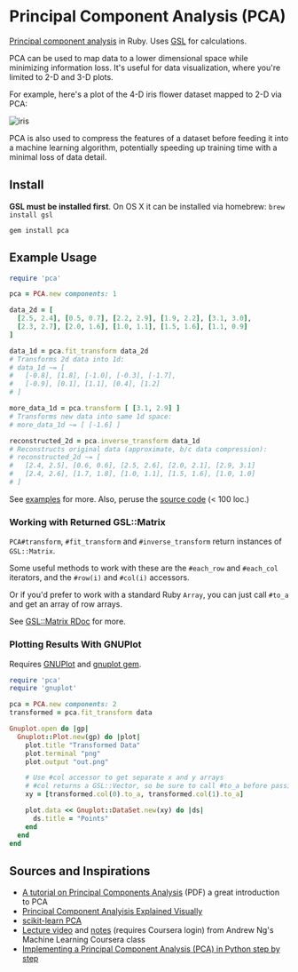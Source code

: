 # Principal Component Analysis (PCA)

[Principal component analysis](http://setosa.io/ev/principal-component-analysis/) in Ruby. Uses [GSL](http://www.gnu.org/software/gsl/) for calculations.

PCA can be used to map data to a lower dimensional space while minimizing information loss. 
It's useful for data visualization, where you're limited to 2-D and 3-D plots.

For example, here's a plot of the 4-D iris flower dataset mapped to 2-D via PCA:

![iris](https://raw.githubusercontent.com/gbuesing/pca/master/examples/data/iris_small.png)

PCA is also used to compress the features of a dataset before feeding it into a machine learning algorithm,
potentially speeding up training time with a minimal loss of data detail.


## Install

**GSL must be installed first**. On OS X it can be installed via homebrew: ```brew install gsl```

    gem install pca


## Example Usage

```ruby
require 'pca'

pca = PCA.new components: 1

data_2d = [ 
  [2.5, 2.4], [0.5, 0.7], [2.2, 2.9], [1.9, 2.2], [3.1, 3.0],
  [2.3, 2.7], [2.0, 1.6], [1.0, 1.1], [1.5, 1.6], [1.1, 0.9]
]

data_1d = pca.fit_transform data_2d
# Transforms 2d data into 1d:
# data_1d ~= [
#   [-0.8], [1.8], [-1.0], [-0.3], [-1.7],
#   [-0.9], [0.1], [1.1], [0.4], [1.2]
# ]

more_data_1d = pca.transform [ [3.1, 2.9] ]
# Transforms new data into same 1d space:
# more_data_1d ~= [ [-1.6] ]

reconstructed_2d = pca.inverse_transform data_1d
# Reconstructs original data (approximate, b/c data compression):
# reconstructed_2d ~= [
#   [2.4, 2.5], [0.6, 0.6], [2.5, 2.6], [2.0, 2.1], [2.9, 3.1]
#   [2.4, 2.6], [1.7, 1.8], [1.0, 1.1], [1.5, 1.6], [1.0, 1.0]
# ]
```

See [examples](examples/) for more. Also, peruse the [source code](lib/pca.rb) (< 100 loc.)


### Working with Returned GSL::Matrix

```PCA#transform```, ```#fit_transform``` and ```#inverse_transform``` return instances of ```GSL::Matrix```.

Some useful methods to work with these are the ```#each_row``` and ```#each_col``` iterators,
and the ```#row(i)``` and ```#col(i)``` accessors.

Or if you'd prefer to work with a standard Ruby ```Array```, you can just call ```#to_a``` and get an array of row arrays.

See [GSL::Matrix RDoc](http://blackwinter.github.io/rb-gsl/matrix_rdoc.html) for more.


### Plotting Results With GNUPlot

Requires [GNUPlot](http://www.gnuplot.info/) and [gnuplot gem](https://github.com/rdp/ruby_gnuplot/tree/master).

```ruby
require 'pca'
require 'gnuplot'

pca = PCA.new components: 2
transformed = pca.fit_transform data

Gnuplot.open do |gp|
  Gnuplot::Plot.new(gp) do |plot|
    plot.title "Transformed Data"
    plot.terminal "png"
    plot.output "out.png"

    # Use #col accessor to get separate x and y arrays
    # #col returns a GSL::Vector, so be sure to call #to_a before passing to DataSet
    xy = [transformed.col(0).to_a, transformed.col(1).to_a]

    plot.data << Gnuplot::DataSet.new(xy) do |ds|
      ds.title = "Points"
    end
  end
end
```


## Sources and Inspirations

- [A tutorial on Principal Components Analysis](http://www.cs.otago.ac.nz/cosc453/student_tutorials/principal_components.pdf) (PDF) a great introduction to PCA
- [Principal Component Analyisis Explained Visually](http://setosa.io/ev/principal-component-analysis/)
- [scikit-learn PCA](http://scikit-learn.org/stable/modules/generated/sklearn.decomposition.PCA.html)
- [Lecture video](https://www.coursera.org/learn/machine-learning/lecture/ZYIPa/principal-component-analysis-algorithm) and [notes](https://share.coursera.org/wiki/index.php/ML:Dimensionality_Reduction) (requires Coursera login) from Andrew Ng's Machine Learning Coursera class
- [Implementing a Principal Component Analysis (PCA) in Python step by step](http://sebastianraschka.com/Articles/2014_pca_step_by_step.html)
